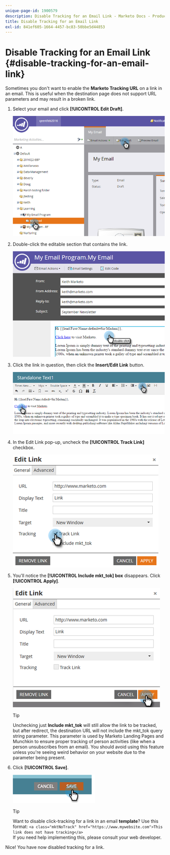 ```yaml
---
unique-page-id: 1900579
description: Disable Tracking for an Email Link - Marketo Docs - Product Documentation
title: Disable Tracking for an Email Link
exl-id: 841ef605-1664-4457-bc83-50bbe5d44853
---
```

# Disable Tracking for an Email Link {#disable-tracking-for-an-email-link}

Sometimes you don't want to enable the **Marketo Tracking URL** on a link in an email. This is useful when the destination page does not support URL parameters and may result in a broken link.

1. Select your email and click **[!UICONTROL Edit Draft]**.

   ![](assets/one-7.png)

1. Double-click the editable section that contains the link.

   ![](assets/two-6.png)

1. Click the link in question, then click the **Insert/Edit Link** button.

   ![](assets/three-6.png)

1. In the Edit Link pop-up, uncheck the **[!UICONTROL Track Link]** checkbox.

   ![](assets/four-4.png)

1. You'll notice the **[!UICONTROL Include mkt_tok] box** disappears. Click **[!UICONTROL Apply]**.

   ![](assets/five-3.png)

   >[!TIP]
   >
   >Unchecking just **Include mkt_tok** will still allow the link to be tracked, but after redirect, the destination URL will not include the mkt_tok query string parameter. This parameter is used by Marketo Landing Pages and Munchkin to ensure proper tracking of person activities (like when a person unsubscribes from an email). You should avoid using this feature unless you're seeing weird behavior on your website due to the parameter being present.

1. Click **[!UICONTROL Save]**.

   ![](assets/image2014-9-17-22-3a25-3a20.png)

   >[!TIP]
   >
   >Want to disable click-tracking for a link in an email **template**? Use this format:
   >`<a class="mktNoTrack" href="https://www.mywebsite.com">This link does not have tracking</a>`  
   >If you need help implementing this, please consult your web developer.

Nice! You have now disabled tracking for a link.
